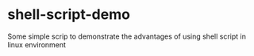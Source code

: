 # shell-script-demo
Some simple scrip to demonstrate the advantages of using shell script in linux environment
